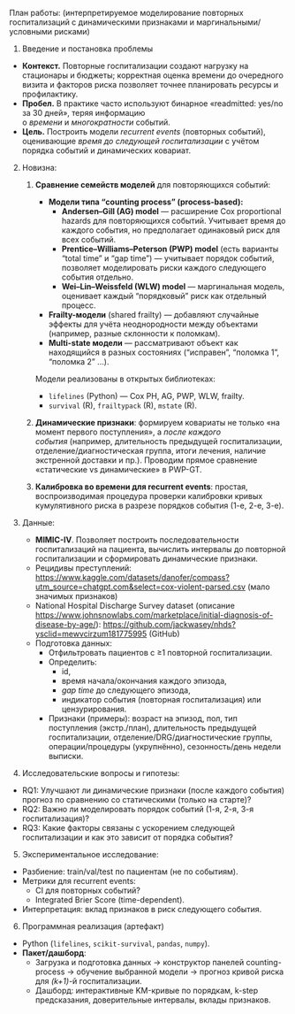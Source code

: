 
План работы: (интерпретируемое моделирование повторных госпитализаций с динамическими признаками и маргинальными/условными рисками)

1. Введение и постановка проблемы
- **Контекст.** Повторные госпитализации создают нагрузку на стационары и бюджеты; корректная оценка времени до очередного визита и факторов риска позволяет точнее планировать ресурсы и профилактику.
- **Пробел.** В практике часто используют бинарное «readmitted: yes/no за 30 дней», теряя информацию о _времени_ и _многократности_ событий.
- **Цель.** Построить модели _recurrent events_ (повторных событий), оценивающие _время до следующей госпитализации_ с учётом порядка событий и динамических ковариат.

2. Новизна:
	1. **Сравнение семейств моделей** для повторяющихся событий:
		- **Модели типа “counting process” (process-based):**
		    - **Andersen–Gill (AG) model** — расширение Cox proportional hazards для повторяющихся событий. Учитывает время до каждого события, но предполагает одинаковый риск для всех событий.
		    - **Prentice–Williams–Peterson (PWP) model** (есть варианты “total time” и “gap time”) — учитывает порядок событий, позволяет моделировать риски каждого следующего события отдельно.
		    - **Wei–Lin–Weissfeld (WLW) model** — маргинальная модель, оценивает каждый “порядковый” риск как отдельный процесс.
		- **Frailty-модели** (shared frailty) — добавляют случайные эффекты для учёта неоднородности между объектами (например, разные склонности к поломкам).
		- **Multi-state модели** — рассматривают объект как находящийся в разных состояниях (“исправен”, “поломка 1”, “поломка 2” …).
	
		Модели реализованы в открытых библиотеках:
		- `lifelines` (Python) — Cox PH, AG, PWP, WLW, frailty.
		- `survival` (R), `frailtypack` (R), `mstate` (R).
	2. **Динамические признаки**: формируем ковариаты не только «на момент первого поступления», а _после каждого события_ (например, длительность предыдущей госпитализации, отделение/диагностическая группа, итоги лечения, наличие экстренной доставки и пр.). Проводим прямое сравнение «статические vs динамические» в PWP-GT.
	3. **Калибровка во времени для recurrent events**: простая, воспроизводимая процедура проверки калибровки кривых кумулятивного риска в разрезе порядков события (1-е, 2-е, 3-е).
3. Данные:
	- **MIMIC-IV**. Позволяет построить последовательности госпитализаций на пациента, вычислить интервалы до повторной госпитализации и сформировать динамические признаки.	
	- Рецидивы преступлений: https://www.kaggle.com/datasets/danofer/compass?utm_source=chatgpt.com&select=cox-violent-parsed.csv (мало значимых признаков)
	- National Hospital Discharge Survey dataset (описание https://www.johnsnowlabs.com/marketplace/initial-diagnosis-of-disease-by-age/): https://github.com/jackwasey/nhds?ysclid=mewvcirzum181775995 (GitHub)
	- Подготовка данных:
		- Отфильтровать пациентов с ≥1 повторной госпитализации.
		- Определить:
		    - id,
		    - время начала/окончания каждого эпизода,
		    - _gap time_ до следующего эпизода,
		    - индикатор события (повторная госпитализация) или цензурирования.
		- Признаки (примеры): возраст на эпизод, пол, тип поступления (экстр./план), длительность предыдущей госпитализации, отделение/DRG/диагностические группы, операции/процедуры (укрупнённо), сезонность/день недели выписки.
    
4. Исследовательские вопросы и гипотезы:
- RQ1: Улучшают ли динамические признаки (после каждого события) прогноз по сравнению со статическими (только на старте)?
- RQ2: Важно ли моделировать порядок событий (1-я, 2-я, 3-я госпитализация)?
- RQ3: Какие факторы связаны с ускорением следующей госпитализации и как это зависит от порядка события?   

5. Экспериментальное исследование:
- Разбиение: train/val/test по пациентам (не по событиям).
- Метрики для recurrent events:
    - CI для повторных событий?
    - Integrated Brier Score (time-dependent). 
- Интерпретация: вклад признаков в риск следующего события.

6. Программная реализация (артефакт)
- Python (`lifelines`, `scikit-survival`, `pandas`, `numpy`).
- **Пакет/дашборд**:
    - Загрузка и подготовка данных → конструктор панелей counting-process → обучение выбранной модели → прогноз кривой риска для _(k+1)_-й госпитализации.
    - Дашборд: интерактивные KM-кривые по порядкам, k-step предсказания, доверительные интервалы, вклады признаков.